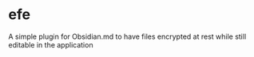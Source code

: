 # efe
A simple plugin for Obsidian.md to have files encrypted at rest while still editable in the application

